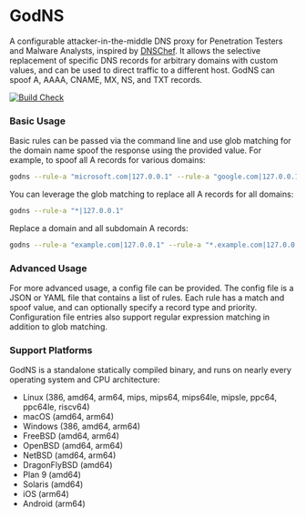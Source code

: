 # GodNS

A configurable attacker-in-the-middle DNS proxy for Penetration Testers and Malware Analysts, inspired by [DNSChef](https://github.com/iphelix/dnschef). It allows the selective replacement of specific DNS records for arbitrary domains with custom values, and can be used to direct traffic to a different host. GodNS can spoof A, AAAA, CNAME, MX, NS, and TXT records.

[![Build Check](https://github.com/moloch--/godns/actions/workflows/build-check.yml/badge.svg)](https://github.com/moloch--/godns/actions/workflows/build-check.yml)

### Basic Usage

Basic rules can be passed via the command line and use glob matching for the domain name spoof the response using the provided value. For example, to spoof all A records for various domains:

```bash
godns --rule-a "microsoft.com|127.0.0.1" --rule-a "google.com|127.0.0.1"
```

You can leverage the glob matching to replace all A records for all domains:

```bash
godns --rule-a "*|127.0.0.1"
```

Replace a domain and all subdomain A records:

```bash
godns --rule-a "example.com|127.0.0.1" --rule-a "*.example.com|127.0.0.1"
```

### Advanced Usage

For more advanced usage, a config file can be provided. The config file is a JSON or YAML file that contains a list of rules. Each rule has a match and spoof value, and can optionally specify a record type and priority. Configuration file entries also support regular expression matching in addition to glob matching.

### Support Platforms

GodNS is a standalone statically compiled binary, and runs on nearly every operating system and CPU architecture:

- Linux (386, amd64, arm64, mips, mips64, mips64le, mipsle, ppc64, ppc64le, riscv64)
- macOS (amd64, arm64)
- Windows (386, amd64, arm64)
- FreeBSD (amd64, arm64)
- OpenBSD (amd64, arm64)
- NetBSD (amd64, arm64)
- DragonFlyBSD (amd64)
- Plan 9 (amd64)
- Solaris (amd64)
- iOS (arm64)
- Android (arm64)
